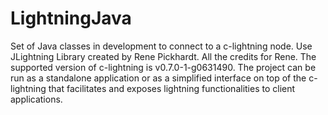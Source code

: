 # LightningJava
Set of Java classes in development to connect to a c-lightning node. Use JLightning Library created by Rene Pickhardt. 
All the credits for Rene. The supported version of c-lightning is v0.7.0-1-g0631490. 
The project can be run as a standalone application or as a simplified interface on top of the c-lightning that facilitates and exposes lightning functionalities to client applications. 
